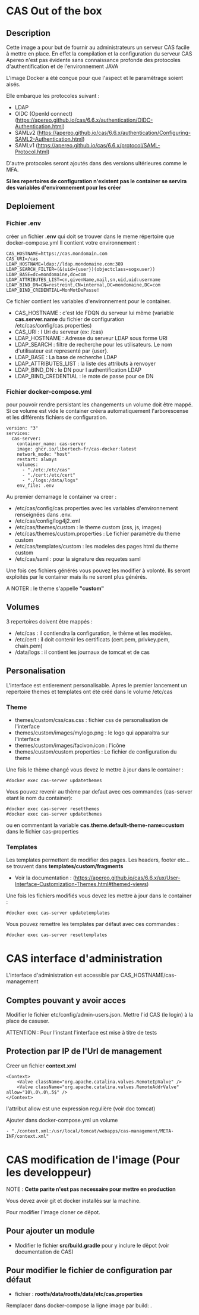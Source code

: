 
# CAS Out of the box
## Description 
Cette image a pour but de fournir au administrateurs un serveur CAS facile à mettre en place. En effet la compilation et la configuration du serveur CAS Apereo n'est pas évidente sans connaissance profonde des protocoles d'authentification et de l'environnement JAVA

L'image Docker a été conçue pour que l'aspect et le paramêtrage soient aisés. 

Elle embarque les protocoles suivant : 

* LDAP
* OIDC (OpenId connect) (https://apereo.github.io/cas/6.6.x/authentication/OIDC-Authentication.html) 
* SAMLv2 (https://apereo.github.io/cas/6.6.x/authentication/Configuring-SAML2-Authentication.html) 
* SAMLv1 (https://apereo.github.io/cas/6.6.x/protocol/SAML-Protocol.html) 

D'autre protocoles seront ajoutés dans des versions ultérieures comme le MFA. 

**Si les repertoires de configuration n'existent pas le container se servira des variables d'environnement pour les créer**
 
## Deploiement 

### Fichier .env
créer un fichier **.env** qui doit se trouver dans le meme répertoire que docker-compose.yml
Il contient votre environnement : 

``` 
CAS_HOSTNAME=https://cas.mondomain.com
CAS_URI=/cas
LDAP_HOSTNAME=ldap://ldap.mondomaine.com:389
LDAP_SEARCH_FILTER=(&(uid={user})(objectclass=sogxuser))
LDAP_BASE=dc=mondomaine,dc=com
LDAP_ATTRIBUTES_LIST=cn,givenName,mail,sn,uid,uid:username
LDAP_BIND_DN=CN=restreint,CN=internal,DC=mondomaine,DC=com
LDAP_BIND_CREDENTIAL=MonMotDePasse!

```
Ce fichier contient les variables d'environnement pour le container.

* CAS_HOSTNAME : c'est lde FDQN du serveur lui même (variable **cas.server.name** du fichier de configuration /etc/cas/config/cas.properties)
* CAS_URI : l Uri du serveur (ex: /cas)
* LDAP_HOSTNAME : Adresse du serveur LDAP sous forme URI
* LDAP_SEARCH : filtre de recherche pour les utilisateurs. Le nom d'utilisateur est representé par {user}. 
* LDAP_BASE : La base de recherche LDAP
* LDAP_ATTRIBUTES_LIST : la liste des attributs à renvoyer 
* LDAP_BIND_DN : le DN pour l authentification LDAP
* LDAP_BIND_CREDENTIAL : le mote de passe pour ce DN 

### Fichier docker-compose.yml
pour pouvoir rendre persistant les changements un volume doit être mappé. Si ce volume est vide le container créera automatiquement l'arborescense et les différents fichiers de configuration. 

```
version: "3"
services:
  cas-server:
    container_name: cas-server
    image: ghcr.io/libertech-fr/cas-docker:latest
    network_mode: "host"
    restart: always 
    volumes: 
      - "./etc:/etc/cas"
      - "./cert:/etc/cert"
      - "./logs:/data/logs"
    env_file: .env
```

Au premier demarrage le container va creer : 

* /etc/cas/config/cas.properties avec les variables d'environnement renseignées dans .env.
* /etc/cas/config/log4j2.xml
* /etc/cas/themes/custom : le theme custom (css, js, images)
* /etc/cas/themes/custom.properties : Le fichier paramètre du theme custom
* /etc/cas/templates/custom : les modeles des pages html du theme custom
* /etc/cas/saml : pour la signature des requetes saml

Une fois ces fichiers générés vous pouvez les modifier à volonté. Ils seront exploités par le container mais ils ne seront plus générés. 

A NOTER : le theme s'appelle **"custom"**

## Volumes 
3 repertoires doivent être mappés : 
* /etc/cas : il contiendra la configuration, le thème et les modèles.
* /etc/cert : il doit contenir les certificats (cert.pem, privkey.pem, chain.pem)
* /data/logs : il contient les journaux de tomcat et de cas 

## Personalisation
L'interface est entierement personalisable.
Apres le premier lancement un repertoire themes et templates ont été créé dans le volume /etc/cas
### Theme
* themes/custom/css/cas.css : fichier css de personalisation de l'interface
* themes/custom/images/mylogo.png : le logo qui apparaitra sur l'interface
* themes/custom/images/facivon.icon : l'icône 
* themes/custom/custom.properties : Le fichier de configuration du theme

Une fois le thème changé vous devez le mettre à jour dans le container : 

```
#docker exec cas-server updatethemes
```

Vous pouvez revenir au thème par defaut avec ces commandes (cas-server etant le nom du container): 


```
#docker exec cas-server resetthemes
#docker exec cas-server updatethemes
```
ou en commentant la variable **cas.theme.default-theme-name=custom** dans le fichier cas-properties

### Templates 
Les templates permettent de modifier des pages. Les headers, footer etc... se trouvent dans **templates/custom/fragments**

* Voir la documentation : (https://apereo.github.io/cas/6.6.x/ux/User-Interface-Customization-Themes.html#themed-views)

Une fois les fichiers modifiés vous devez les mettre à jour dans le container : 

```
#docker exec cas-server updatetemplates

```

Vous pouvez remettre les templates par défaut avec ces commandes : 


```
#docker exec cas-server resettemplates
```

# CAS interface d'administration 
L'interface d'administration est accessible par CAS_HOSTNAME/cas-management

## Comptes pouvant y avoir acces 
Modifier le fichier etc/config/admin-users.json. Mettre l'id CAS (le login) à la place de casuser.

ATTENTION : Pour l'instant l'interface est mise à titre de tests


## Protection par IP de l'Url de management
Creer un fichier **context.xml** 


``` 
<Context>
    <Valve className="org.apache.catalina.valves.RemoteIpValve" />
    <Valve className="org.apache.catalina.valves.RemoteAddrValve" allow="10\.0\.0\.5$" />
</Context>
``` 

l'attribut allow est une expression regulière (voir doc tomcat)

Ajouter dans docker-compose.yml un volume 

```
- "./context.xml:/usr/local/tomcat/webapps/cas-management/META-INF/context.xml"
```


# CAS modification de l'image (Pour les developpeur)
NOTE : **Cette parite n'est pas necessaire pour mettre en production**

Vous devez avoir git et docker installés sur la machine.

Pour modifier l'image cloner ce dêpot.

## Pour ajouter un module 
* Modifier le fichier **src/build.gradle** pour y inclure le dêpot (voir documentation de CAS)

## Pour modifier le fichier de configuration par défaut 
* fichier : **rootfs/data/rootfs/data/etc/cas.properties**

Remplacer dans docker-compose la ligne image par build: .



